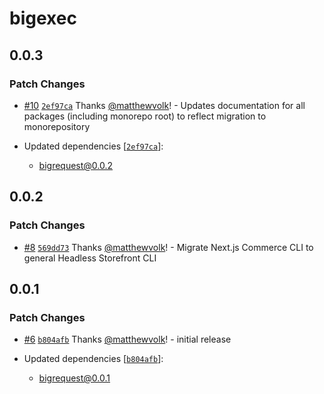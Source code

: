 # bigexec

## 0.0.3

### Patch Changes

- [#10](https://github.com/matthewvolk/bigrequest/pull/10) [`2ef97ca`](https://github.com/matthewvolk/bigrequest/commit/2ef97cafcdafbea7ff794084243a79e2c8269ba4) Thanks [@matthewvolk](https://github.com/matthewvolk)! - Updates documentation for all packages (including monorepo root) to reflect migration to monorepository

- Updated dependencies [[`2ef97ca`](https://github.com/matthewvolk/bigrequest/commit/2ef97cafcdafbea7ff794084243a79e2c8269ba4)]:
  - bigrequest@0.0.2

## 0.0.2

### Patch Changes

- [#8](https://github.com/matthewvolk/bigrequest/pull/8) [`569dd73`](https://github.com/matthewvolk/bigrequest/commit/569dd73f6c6cb9355c4ebb6af6617179e9f766cb) Thanks [@matthewvolk](https://github.com/matthewvolk)! - Migrate Next.js Commerce CLI to general Headless Storefront CLI

## 0.0.1

### Patch Changes

- [#6](https://github.com/matthewvolk/bigrequest/pull/6) [`b804afb`](https://github.com/matthewvolk/bigrequest/commit/b804afb70f037fd1fca26dde41cfa9b7a3dc4ed3) Thanks [@matthewvolk](https://github.com/matthewvolk)! - initial release

- Updated dependencies [[`b804afb`](https://github.com/matthewvolk/bigrequest/commit/b804afb70f037fd1fca26dde41cfa9b7a3dc4ed3)]:
  - bigrequest@0.0.1
